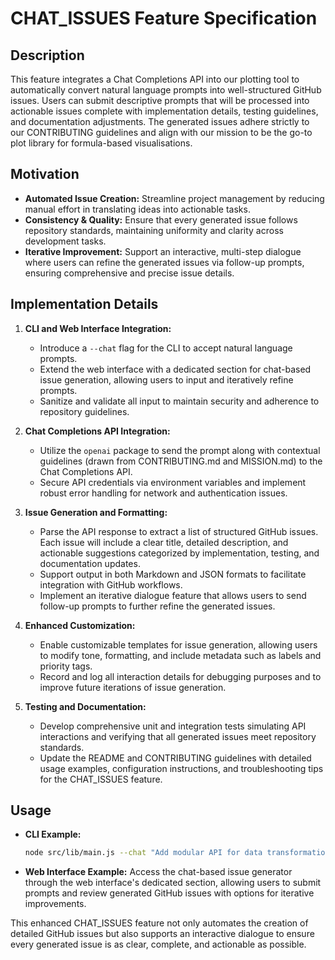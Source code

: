 # CHAT_ISSUES Feature Specification

## Description
This feature integrates a Chat Completions API into our plotting tool to automatically convert natural language prompts into well-structured GitHub issues. Users can submit descriptive prompts that will be processed into actionable issues complete with implementation details, testing guidelines, and documentation adjustments. The generated issues adhere strictly to our CONTRIBUTING guidelines and align with our mission to be the go-to plot library for formula-based visualisations.

## Motivation
- **Automated Issue Creation:** Streamline project management by reducing manual effort in translating ideas into actionable tasks.
- **Consistency & Quality:** Ensure that every generated issue follows repository standards, maintaining uniformity and clarity across development tasks.
- **Iterative Improvement:** Support an interactive, multi-step dialogue where users can refine the generated issues via follow-up prompts, ensuring comprehensive and precise issue details.

## Implementation Details
1. **CLI and Web Interface Integration:**
   - Introduce a `--chat` flag for the CLI to accept natural language prompts.
   - Extend the web interface with a dedicated section for chat-based issue generation, allowing users to input and iteratively refine prompts.
   - Sanitize and validate all input to maintain security and adherence to repository guidelines.

2. **Chat Completions API Integration:**
   - Utilize the `openai` package to send the prompt along with contextual guidelines (drawn from CONTRIBUTING.md and MISSION.md) to the Chat Completions API.
   - Secure API credentials via environment variables and implement robust error handling for network and authentication issues.

3. **Issue Generation and Formatting:**
   - Parse the API response to extract a list of structured GitHub issues. Each issue will include a clear title, detailed description, and actionable suggestions categorized by implementation, testing, and documentation updates.
   - Support output in both Markdown and JSON formats to facilitate integration with GitHub workflows.
   - Implement an iterative dialogue feature that allows users to send follow-up prompts to further refine the generated issues.

4. **Enhanced Customization:**
   - Enable customizable templates for issue generation, allowing users to modify tone, formatting, and include metadata such as labels and priority tags.
   - Record and log all interaction details for debugging purposes and to improve future iterations of issue generation.

5. **Testing and Documentation:**
   - Develop comprehensive unit and integration tests simulating API interactions and verifying that all generated issues meet repository standards.
   - Update the README and CONTRIBUTING guidelines with detailed usage examples, configuration instructions, and troubleshooting tips for the CHAT_ISSUES feature.

## Usage
- **CLI Example:**
  ```bash
  node src/lib/main.js --chat "Add modular API for data transformation with iterative refinement to incorporate user feedback"
  ```
- **Web Interface Example:**
  Access the chat-based issue generator through the web interface's dedicated section, allowing users to submit prompts and review generated GitHub issues with options for iterative improvements.

This enhanced CHAT_ISSUES feature not only automates the creation of detailed GitHub issues but also supports an interactive dialogue to ensure every generated issue is as clear, complete, and actionable as possible.